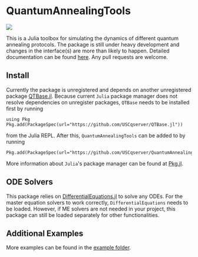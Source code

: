 # QuantumAnnealingTools
[![](https://img.shields.io/badge/docs-dev-blue.svg)](https://uscqserver.github.io/QuantumAnnealingTools.jl/dev/)

This is a Julia toolbox for simulating the dynamics of different quantum annealing protocols. The package is still under heavy development and changes in the interface(s) are more than likely to happen. Detailed documentation can be found [here](https://uscqserver.github.io/QuantumAnnealingTools.jl/dev/). Any pull requests are welcome.

## Install
Currently the package is unregistered and depends on another unregistered package [QTBase.jl](https://github.com/USCqserver/QTBase.jl). Because current `Julia` package manager does not resolve dependencies on unregister packages, `QTBase` needs to be installed first by running

```
using Pkg
Pkg.add(PackageSpec(url="https://github.com/USCqserver/QTBase.jl"))
```
from the Julia REPL. After this, `QuantumAnnealingTools` can be added to by running
```
Pkg.add(PackageSpec(url="https://github.com/USCqserver/QuantumAnnealingTools.jl"))
```
More information about `Julia`'s package manager can be found at [Pkg.jl](https://julialang.github.io/Pkg.jl/v1/).

## ODE Solvers
This package relies on [DifferentialEquations.jl](http://docs.juliadiffeq.org/latest/) to solve any ODEs. For the master equation solvers to work correctly, `DifferentialEquations` needs to be loaded. However, if ME solvers are not needed in your project, this package can still be loaded separately for other functionalities.

## Additional Examples
More examples can be found in the [example folder](./example).
